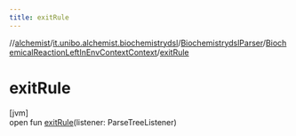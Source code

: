 ```yaml
---
title: exitRule
---
```

//[alchemist](../../../../index.html)/[it.unibo.alchemist.biochemistrydsl](../../index.html)/[BiochemistrydslParser](../index.html)/[BiochemicalReactionLeftInEnvContextContext](index.html)/[exitRule](exit-rule.html)



# exitRule



[jvm]\
open fun [exitRule](exit-rule.html)(listener: ParseTreeListener)




